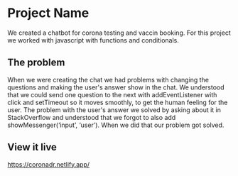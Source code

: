 # Project Name

We created a chatbot for corona testing and vaccin booking. For this project we worked with javascript with functions and conditionals. 

## The problem

When we were creating the chat we had problems with changing the questions and making the user's answer show in the chat. We understood that we could send one question to the next with addEventListener with click and setTimeout so it moves smoothly, to get the human feeling for the user. The problem with the user's answer we solved by asking about it in StackOverflow and understood that we forgot to also add showMessenger(‘input’, ‘user’). When we did that our problem got solved. 


## View it live
https://coronadr.netlify.app/
